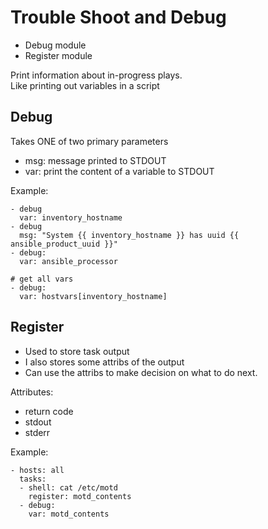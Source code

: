 # Trouble Shoot and Debug

- Debug module
- Register module

Print  information about in-progress plays.  
Like printing out variables in a script
## Debug
Takes ONE of two primary parameters
- msg: message printed to STDOUT
- var: print the content of a variable to STDOUT

Example:

    - debug
      var: inventory_hostname
    - debug
      msg: "System {{ inventory_hostname }} has uuid {{ ansible_product_uuid }}"
    - debug:
      var: ansible_processor

    # get all vars
    - debug:
      var: hostvars[inventory_hostname]

## Register
- Used to store task output  
- I also stores some attribs of the output  
- Can use the attribs to make decision on what to do next. 

Attributes:
- return code
- stdout
- stderr

Example:

    - hosts: all
      tasks:
      - shell: cat /etc/motd
        register: motd_contents
      - debug:
        var: motd_contents